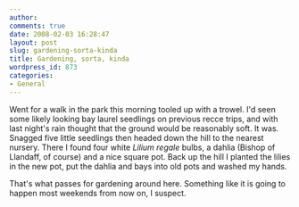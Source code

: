 ```yaml
---
author:
comments: true
date: 2008-02-03 16:28:47
layout: post
slug: gardening-sorta-kinda
title: Gardening, sorta, kinda
wordpress_id: 873
categories:
- General
---
```


Went for a walk in the park this morning tooled up with a trowel. I'd seen some likely looking bay laurel seedlings on previous recce trips, and with last night's rain thought that the ground would be reasonably soft. It was. Snagged five little seedlings then headed down the hill to the nearest nursery. There I found four white _Lilium regale_ bulbs, a dahlia (Bishop of Llandaff, of course) and a nice square pot. Back up the hill I planted the lilies in the new pot, put the dahlia and bays into old pots and washed my hands.

That's what passes for gardening around here. Something like it is going to happen most weekends from now on, I suspect.
 
